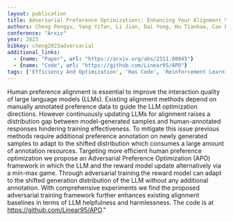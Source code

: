 ```yaml
---
layout: publication
title: Adversarial Preference Optimization\: Enhancing Your Alignment Via RM-LLM Game
authors: Cheng Pengyu, Yang Yifan, Li Jian, Dai Yong, Hu Tianhao, Cao Peixin, Du Nan, Li Xiaolong
conference: "Arxiv"
year: 2023
bibkey: cheng2023adversarial
additional_links:
  - {name: "Paper", url: "https://arxiv.org/abs/2311.08045"}
  - {name: "Code", url: "https://github.com/Linear95/APO"}
tags: ['Efficiency And Optimization', 'Has Code', 'Reinforcement Learning', 'Security', 'Tools', 'Training Techniques']
---
```

Human preference alignment is essential to improve the interaction quality of large language models (LLMs). Existing alignment methods depend on manually annotated preference data to guide the LLM optimization directions. However continuously updating LLMs for alignment raises a distribution gap between model-generated samples and human-annotated responses hindering training effectiveness. To mitigate this issue previous methods require additional preference annotation on newly generated samples to adapt to the shifted distribution which consumes a large amount of annotation resources. Targeting more efficient human preference optimization we propose an Adversarial Preference Optimization (APO) framework in which the LLM and the reward model update alternatively via a min-max game. Through adversarial training the reward model can adapt to the shifted generation distribution of the LLM without any additional annotation. With comprehensive experiments we find the proposed adversarial training framework further enhances existing alignment baselines in terms of LLM helpfulness and harmlessness. The code is at https://github.com/Linear95/APO."
